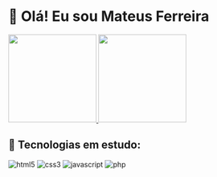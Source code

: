<h1>👋 Olá! Eu sou Mateus Ferreira</h1>

<div align="left" style="display: inline-block;">
	<a href="https://github.com/Mateus-53">
	  <img height="175em" src="https://github-readme-stats.vercel.app/api?username=Mateus-53&show_icons=true&theme=great-gatsby&include_all_commits=true&count_private=true" />
	  <img height="175em" src="https://github-readme-stats.vercel.app/api/top-langs/?username=Mateus-53&layout=compact&langs_count=7&theme=great-gatsby" />
  </a>
</div>

<h2>📖 Tecnologias em estudo:</h2>

<div style="display: inline-block;">
  <img src="https://img.shields.io/badge/HTML5-E34F26?style=for-the-badge&logo=html5&logoColor=white" alt="html5" >
  <img src="https://img.shields.io/badge/CSS3-1572B6?style=for-the-badge&logo=css3&logoColor=white" alt="css3" >
  <img src="https://img.shields.io/badge/JavaScript-323330?style=for-the-badge&logo=javascript&logoColor=F7DF1E" alt="javascript" >
  <img src="https://img.shields.io/badge/PHP-777BB4?style=for-the-badge&logo=php&logoColor=white" alt="php" >
</div>
